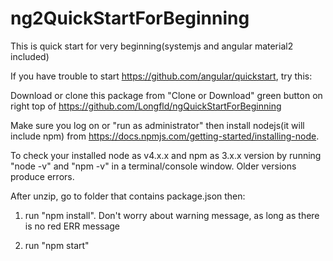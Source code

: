 # ng2QuickStartForBeginning
This is quick start for very beginning(systemjs and angular material2 included)

If you have trouble to start https://github.com/angular/quickstart, try this:

Download or clone this package from "Clone or Download" green button on right top of https://github.com/Longfld/ngQuickStartForBeginning 

Make sure you log on or "run as administrator"  then install nodejs(it will include npm) from https://docs.npmjs.com/getting-started/installing-node.

To check your installed node as v4.x.x and npm as 3.x.x  version by running "node -v" and "npm -v" in a terminal/console window. Older versions produce errors.

After unzip, go to folder that contains package.json then: 

1. run "npm install". Don't worry about warning message, as long as there is no red ERR message

2. run "npm start"




